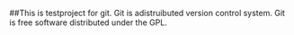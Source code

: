 ##This is testproject for git.
Git is adistruibuted version control system.
Git is free software distributed under the GPL.